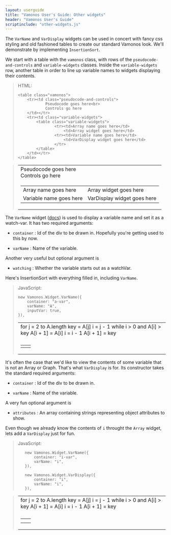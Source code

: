 ```yaml
---
layout: userguide
title: "Vamonos User's Guide: Other widgets"
header: "Vamonos User's Guide"
scriptinclude: "other-widgets.js"
---
```


The `VarName` and `VarDisplay` widgets can be used in concert with
fancy css styling and old fashioned tables to create our standard
Vamonos look. We'll demonstrate by implementing `InsertionSort`.

We start with a table with the `vamonos` class, with rows of the
`pseudocode-and-controls` and `variable-widgets` classes. Inside
the `variable-widgets` row, another table in order to line up
variable names to widgets displaying their contents.

> HTML:
>
>     <table class="vamonos">
>         <tr><td class="pseudocode-and-controls">
>                 Pseudocode goes here<br>
>                 Controls go here
>         </td></tr>
>         <tr><td class="variable-widgets">
>             <table class="variable-widgets">
>                     <tr><td>Array name goes here</td>
>                         <td>Array widget goes here</td>
>                     <tr><td>Variable name goes here</td>
>                         <td>VarDisplay widget goes here</td>
>                     </tr>
>             </table>
>         </td></tr>
>     </table>

> <table class="vamonos">
> <tr><td class="pseudocode-and-controls">
> Pseudocode goes here<br>
> Controls go here
> </td></tr><tr>
> <td class="variable-widgets">
> <table class="variable-widgets">
> <tr><td>Array name goes here</td>
> <td>Array widget goes here</td>
> </tr>
> <tr><td>Variable name goes here</td>
> <td>VarDisplay widget goes here</td></tr>
> </table>
> </td></tr>
> </table>

The `VarName` widget ([docs](../api/widget-varname.html)) is used to
display a variable name and set it as a watch-var. It has two required
arguments:

* `container` : Id of the div to be drawn in. Hopefully you're getting used to
                this by now.

* `varName` : Name of the variable.

Another very useful but optional argument is

* `watching` : Whether the variable starts out as a watchVar.

Here's InsertionSort with everything filled in, including `VarName`.

> JavaScript:
>
>     new Vamonos.Widget.VarName({
>         container: "a-var",
>         varName: "A",
>         inputVar: true,
>     }),
>     
> <table class="vamonos">
>     <tr><td class="pseudocode-and-controls">
>         <div class="pseudocode-procedures">
>             <div id="pseudocode" title="InsertionSort(A):">
>                 for j = 2 to A.length
>                     key = A[j]
>                     i = j - 1
>                     while i &gt; 0 and A[i] &gt; key
>                         A[i + 1]  = A[i]
>                         i = i - 1
>                     A[i + 1] = key
>             </div>
>         </div>
>     </td></tr><tr><td>
>         <div id="controls"></div>
>     </td></tr><tr><td class="variable-widgets">
>         <table class="variable-widgets">
>             <tr><td><div id="a-var"></div></td>
>                 <td><div id="array"></div></td>
>             </tr>
>         </table>
>     </td></tr>
> </table>

It's often the case that we'd like to view the contents of some
variable that is not an Array or Graph. That's what `VarDisplay`
is for. Its constructor takes the standard required arguments:

* `container` : Id of the div to be drawn in.

* `varName` : Name of the variable.

A very fun optional argument is

* `attributes` : An array containing strings representing object
                 attributes to show.

Even though we already know the contents of `i` throught the `Array`
widget, lets add a `VarDisplay` just for fun.

> JavaScript:
>
>        new Vamonos.Widget.VarName({
>            container: "i-var",
>            varName: "i",
>        }),
>
>        new Vamonos.Widget.VarDisplay({
>            container: "i",
>            varName: "i",
>        }),

> <table class="vamonos">
>     <tr><td class="pseudocode-and-controls">
>         <div class="pseudocode-procedures">
>             <div id="pseudocode2" title="InsertionSort(A):">
>                 for j = 2 to A.length
>                     key = A[j]
>                     i = j - 1
>                     while i &gt; 0 and A[i] &gt; key
>                         A[i + 1]  = A[i]
>                         i = i - 1
>                     A[i + 1] = key
>             </div>
>         </div>
>     </td></tr><tr><td>
>         <div id="controls2"></div>
>     </td></tr><tr><td class="variable-widgets">
>         <table class="variable-widgets">
>             <tr><td><div id="a-var2"></div></td>
>                 <td><div id="array2"></div></td>
>             </tr>
>             <tr><td><div id="i-var2"></div></td>
>                 <td><div id="i2"></div></td>
>             </tr>
>         </table>
>     </td></tr>
> </table>
